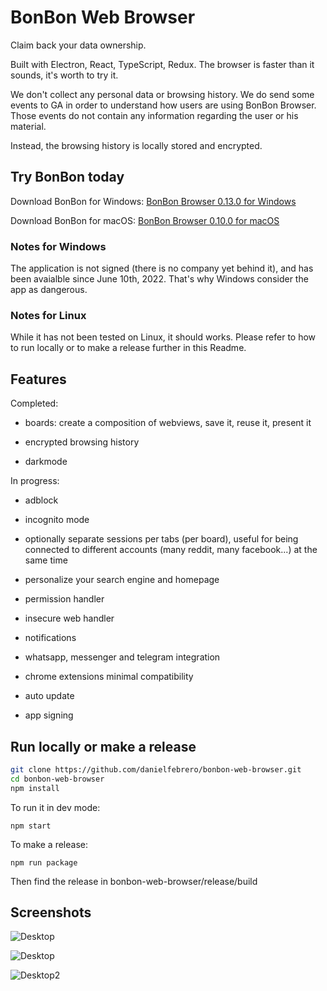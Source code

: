 # BonBon Web Browser

Claim back your data ownership.

Built with Electron, React, TypeScript, Redux. The browser is faster than it sounds, it's worth to try it.

We don't collect any personal data or browsing history. We do send some events to GA in order to understand how users are using BonBon Browser. Those events do not contain any information regarding the user or his material.

Instead, the browsing history is locally stored and encrypted.

## Try BonBon today

Download BonBon for Windows: [BonBon Browser 0.13.0 for Windows](https://github.com/danielfebrero/bonbon-web-browser/releases/download/0.13.0/BonBon.Setup.0.13.0.exe)

Download BonBon for macOS: [BonBon Browser 0.10.0 for macOS](https://github.com/danielfebrero/bonbon-web-browser/releases/download/v0.10.0/Bonb-0.10.0.dmg)

### Notes for Windows

The application is not signed (there is no company yet behind it), and has been avaialble since June 10th, 2022. That's why Windows consider the app as dangerous.

### Notes for Linux

While it has not been tested on Linux, it should works. Please refer to how to run locally or to make a release further in this Readme.

## Features

Completed:

- boards: create a composition of webviews, save it, reuse it, present it

- encrypted browsing history

- darkmode

In progress:

- adblock

- incognito mode

- optionally separate sessions per tabs (per board), useful for being connected to different accounts (many reddit, many facebook...) at the same time

- personalize your search engine and homepage

- permission handler

- insecure web handler

- notifications

- whatsapp, messenger and telegram integration

- chrome extensions minimal compatibility

- auto update

- app signing

## Run locally or make a release

```bash
git clone https://github.com/danielfebrero/bonbon-web-browser.git
cd bonbon-web-browser
npm install
```

To run it in dev mode:

```
npm start
```

To make a release:

```
npm run package
```

Then find the release in bonbon-web-browser/release/build

## Screenshots

![Desktop](https://github.com/danielfebrero/bonbon-web-browser/blob/master/images/desktop.gif)

![Desktop](https://github.com/danielfebrero/bonbon-web-browser/blob/master/images/desktop3.PNG)

![Desktop2](https://github.com/danielfebrero/bonbon-web-browser/blob/master/images/desktop4.PNG)
